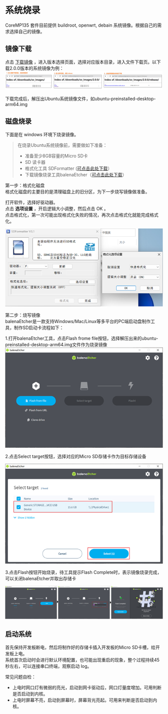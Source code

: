 # 系统烧录

CoreMP135 套件目前提供 buildroot, openwrt, debain 系统镜像。根据自己的需求选择自己的镜像。

## 镜像下载

点击 [下载镜像]() ，进入版本选择页面，选择对应版本目录，进入文件下载页。以下载2.0.0版本的系统镜像为例：
![](./assets/image-20230510143353330-1a505d151bea4acbc13fa32281f001d4.png)

下载完成后，解压出Ubuntu系统镜像文件，如ubuntu-preinstalled-desktop-arm64.img

## 磁盘烧录

下面是在 windows 环境下烧录镜像。

> 在烧录Ubuntu系统镜像前，需要做如下准备：
>  - 准备至少8GB容量的Micro SD卡
>  - SD 读卡器
>  - 格式化工具 SDFormatter ([可点击此处下载](https://m5stack.oss-cn-shenzhen.aliyuncs.com/resource/docs/products/CM4STACK/Panasonic_SDFormatter.zip)）
>  - 下载镜像烧录工具balenaEtcher（[可点击此处下载](https://www.balena.io/etcher/)）

第一步：格式化磁盘    
格式化磁盘的主要目的是清理磁盘上的旧分区，为下一步烧写镜像做准备。  

打开软件，选择好驱动器。  
点击 **选项设置** ，开启逻辑大小调整，然后点击 OK 。  
点击格式化，第一次可能出现格式化失败的情况，再次点击格式化就能完成格式化。  


![](./assets/SDformat.png)




第二步：烧写镜像    
balenaEtcher是一款支持Windows/Mac/Linux等多平台的PC端启动盘制作工具，制作SD启动卡流程如下：

1.打开balenaEtcher工具，点击Flash frome file按钮，选择解压出来的ubuntu-preinstalled-desktop-arm64.img文件作为烧录镜像
![](./assets/image-X3-Update-balena1-a54cac3bbf66265174d8f71de5cbec6d.png)

2.点击Select target按钮，选择对应的Micro SD存储卡作为目标存储设备

![](./assets/image-X3-Update-balena3-7ff1f77425e7b508c81b2d1ceff2f640.png)


3.点击Flash按钮开始烧录，待工具提示Flash Complete时，表示镜像烧录完成，可以关闭balenaEtcher并取出存储卡

![](./assets/image-X3-Update-balena4-1741bb9f58f0d1ed04a402111bd75251.png)




## 启动系统

首先保持开发板断电，然后将制作好的存储卡插入开发板的Micro SD卡槽，给开发板上电。  
系统首次启动时会进行默认环境配置，也可能出现重启的现象，整个过程持续45秒左右，可以连接串口终端，观察启动 log。

常见问题自检：  
- 上电时网口灯有微弱的亮光，启动到网卡驱动后，网口灯量度增加。可用判断是否启动到内核。
- 上电时屏幕不亮，启动到屏幕时，屏幕背光亮起。可用来判断是否启动到内核。


